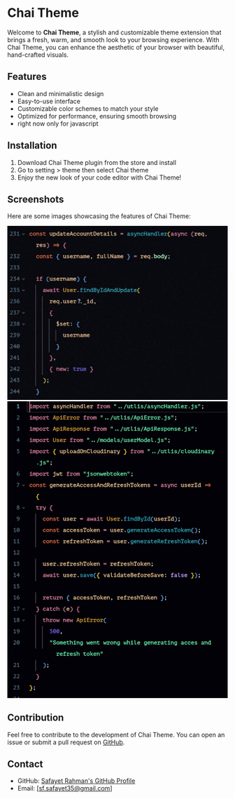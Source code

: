 # Chai Theme

Welcome to **Chai Theme**, a stylish and customizable theme extension that brings a fresh, warm, and smooth look to your browsing experience. With Chai Theme, you can enhance the aesthetic of your browser with beautiful, hand-crafted visuals.

## Features

- Clean and minimalistic design
- Easy-to-use interface
- Customizable color schemes to match your style
- Optimized for performance, ensuring smooth browsing
- right now only for javascript

## Installation

1. Download Chai Theme plugin from the store and install
2. Go to setting > theme then select Chai theme
3. Enjoy the new look of your code editor with Chai Theme!

## Screenshots

Here are some images showcasing the features of Chai Theme:

![screenshot](https://raw.githubusercontent.com/safayet35/chai-theme/refs/heads/main/img1.jpg)
![screenshot](https://raw.githubusercontent.com/safayet35/chai-theme/refs/heads/main/img2.jpg)

## Contribution

Feel free to contribute to the development of Chai Theme. You can open an issue or submit a pull request on
[GitHub](https://github.com/safayet35/chai-theme).

## Contact

- GitHub: [Safayet Rahman's GitHub Profile](https://github.com/safayet35)
- Email: [sf.safayet35@gmail.com]
